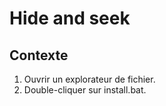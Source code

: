 # Hide and seek

## Contexte

1) Ouvrir un explorateur de fichier.
2) Double-cliquer sur install.bat.
